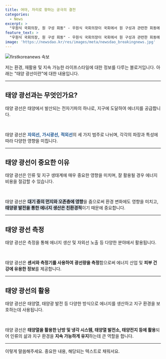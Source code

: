 ```yaml
---
title: 여야, 자리로 향하는 궁극의 결전
categories:
  - News
excerpt: >
  "우원식 국회의장, 원 구성 회동" - 우원식 국회의장이 국회에서 원 구성과 관련한 회동에 참석했다. 국민의힘과 더불어민주당 원내대표도 함께 참석했다. 
feature_text: >
  "우원식 국회의장, 원 구성 회동" - 우원식 국회의장이 국회에서 원 구성과 관련한 회동에 참석했다. 국민의힘과 더불어민주당 원내대표도 함께 참석했다. 
image: 'https://newsdao.kr/res/images/meta/newsdao_breakingnews.jpg'
---
```


<p><img src="https://newsdao.kr/res/images/meta/newsdao_breakingnews.jpg" alt="firstkoreanews 속보" /></p>

<p>저는 환경, 재활용 및 지속 가능한 라이프스타일에 대한 정보를 다루는 블로거입니다. 아래는 "태양 광선이란"에 대한 내용입니다.</p>

<hr />

<h2 data-ke-size="size26">태양 광선과는 무엇인가요?</h2>

<p>태양 광선은 태양에서 발산되는 전자기파의 하나로, 지구에 도달하여 에너지를 공급합니다.</p>

<p data-ke-size="size16">&nbsp;</p>

<p data-ke-size="size16">태양 광선은 <b><span style="color: #1a5490;">자외선,</span></b> <b><span style="color: #1a5490;">가시광선,</span></b> <b><span style="color: #1a5490;">적외선</span></b>의 세 가지 범주로 나뉘며, 각각의 파장과 특성에 따라 다양한 영향을 미칩니다.</p>

<hr />

<h2 data-ke-size="size26">태양 광선이 중요한 이유</h2>

<p>태양 광선은 인류 및 지구 생태계에 매우 중요한 영향을 미치며, 잘 활용될 경우 에너지 비용을 절감할 수 있습니다.</p>

<p data-ke-size="size16">&nbsp;</p>

<p data-ke-size="size16">태양 광선은 <b><span style="background-color: #21538527;">대기 중의 먼지와 오존층에 영향</span></b>을 줌으로써 환경 변화에도 영향을 미치고, <b><span style="background-color: #21538527;">태양광 발전을 통한 에너지 생산은 친환경적</span></b>이기 때문에 중요합니다.</p>

<hr />

<h2 data-ke-size="size26">태양 광선 측정</h2>

<p>태양 광선은 측정을 통해 에너지 생산 및 자외선 노출 등 다양한 분야에서 활용됩니다.</p>

<p data-ke-size="size16">&nbsp;</p>

<p data-ke-size="size16">태양 광선은 <b>센서와 측정기를 사용하여</b> <b>광선량을 측정</b>함으로써 에너지 산업 및 <b>피부 건강에 유용한 정보</b>를 제공합니다.</p>

<hr />

<h2 data-ke-size="size26">태양 광선의 활용</h2>

<p>태양 광선은 태양열, 태양광 발전 등 다양한 방식으로 에너지를 생산하고 지구 환경을 보호하는데 사용됩니다.</p>

<p data-ke-size="size16">&nbsp;</p>

<p data-ke-size="size16">태양 광선은 <b>태양열을 활용한 난방 및 냉각 시스템, 태양열 발전소, 태양전지 등에 활용</b>되어 인류의 삶과 지구 환경을 <b>지속 가능하게 유지</b>하는데 큰 역할을 합니다.</p>

<hr />

<p>이렇게 말씀해주세요. 중요한 내용, 해당되는 텍스트로 채워서요.</p>

